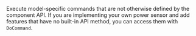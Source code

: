 Execute model-specific commands that are not otherwise defined by the component API.
If you are implementing your own power sensor and add features that have no built-in API method, you can access them with `DoCommand`.
